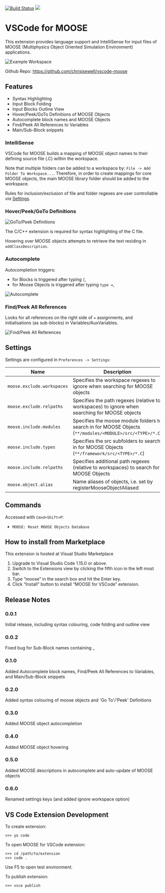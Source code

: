[![Build Status](https://dev.azure.com/chrisjsewell/vscode/_apis/build/status/chrisjsewell.vscode-moose?branchName=master)](https://dev.azure.com/chrisjsewell/vscode/_build/latest?definitionId=1?branchName=master)
![](https://img.shields.io/vscode-marketplace/v/chrisjsewell.moose.svg)

# VSCode for MOOSE

This extension provides language support and IntelliSense for input files of MOOSE (Multiphysics Object Oriented Simulation Environment) applications.

![Example Workspace](images/example_workspace.png)

Github Repo: https://github.com/chrisjsewell/vscode-moose

## Features

- Syntax Highlighting
- Input Block Folding
- Input Blocks Outline View
- Hover/Peek/GoTo Definitions of MOOSE Objects
- Autocomplete block names and MOOSE Objects
- Find/Peek All References to Variables
- Main/Sub-Block snippets

### IntelliSense

VSCode for MOOSE builds a mapping of MOOSE object names to their defining source file (<NAME>.C) within the workspace.

Note that multiple folders can be added to a workspace by: `File -> Add Folder To Workspace...`.
Therefore, in order to create mappings for core MOOSE objects, the main MOOSE library folder should be added to the workspace.

Rules for inclusion/exclusion of file and folder regexes are user controllable *via* [Settings](#settings).

### Hover/Peek/GoTo Definitions

![GoTo/Peek Definitions](images/peek_definitions.gif)

The C/C++ extension is required for syntax highlighting of the C file.

Hovering over MOOSE objects attempts to retrieve the text residing in `addClassDescription`.

### Autocomplete

Autocompletion triggers:

- for Blocks is triggered after typing `[`,
- for Moose Objects is triggered after typing `type =`,

![Autocomplete](images/autocomplete.gif)

### Find/Peek All References

Looks for all references on the right side of `=` assignments,
and initialisations (as sub-blocks) in Variables/AuxVariables.

![Find/Peek All References](images/find_all_references.gif)

## Settings

Settings are configured in `Preferences -> Settings`:

| Name                         | Description                                                                                               |
| ---------------------------- | ----------------------------------------------------------------------------------------------------------|
| `moose.exclude.workspaces`   | Specifies the workspace regexes to ignore when searching for MOOSE objects                                |
| `moose.exclude.relpaths`     | Specifies the path regexes (relative to workspaces) to ignore when searching for MOOSE objects            |
| `moose.include.modules`      | Specifies the moose module folders to search in for MOOSE Objects (`**/modules/<MODULE>/src/<TYPE>/*.C`)  |
| `moose.include.types`        | Specifies the src subfolders to search in for MOOSE Objects (`**/framework/src/<TYPE>/*.C`)               |
| `moose.include.relpaths`     | Specifies additional path regexes (relative to workspaces) to search for MOOSE Objects                    |
| `moose.object.alias`         | Name aliases of objects, i.e. set by registerMooseObjectAliased                                           |

## Commands

Accessed with `Cmnd+Shift+P`:

- `MOOSE: Reset MOOSE Objects Database`

## How to install from Marketplace

This extension is hosted at Visual Studio Marketplace

1. Upgrade to Visual Studio Code 1.15.0 or above.
2. Switch to the Extensions view by clicking the fifth icon in the left most bar.
3. Type “moose” in the search box and hit the Enter key.
4. Click “Install” button to install “MOOSE for VSCode” extension.

## Release Notes

### 0.0.1

Initial release, including syntax colouring, code folding and outline view

### 0.0.2

Fixed bug for Sub-Block names containing _

### 0.1.0

Added Autocomplete block names, Find/Peek All References to Variables, and Main/Sub-Block snippets

### 0.2.0

Added syntax colouring of moose objects and 'Go To'/'Peek' Definitions

### 0.3.0

Added MOOSE object autocompletion

### 0.4.0

Added MOOSE object hovering

### 0.5.0

Added MOOSE descriptions in autocomplete and auto-update of MOOSE objects

### 0.6.0

Renamed settings keys (and added ignore workspace option)

## VS Code Extension Development

To create extension:

    >>> yo code

To open MOOSE for VSCode extension:

    >>> cd /path/to/extension
    >>> code .

Use F5 to open test environment.

To publish extension:

    >>> vsce publish